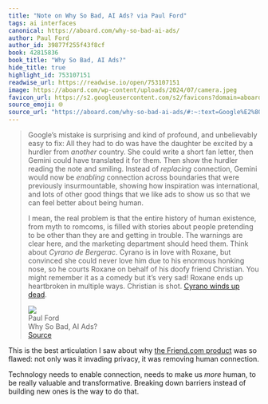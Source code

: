 ```yaml
---
title: "Note on Why So Bad, AI Ads? via Paul Ford"
tags: ai interfaces
canonical: https://aboard.com/why-so-bad-ai-ads/
author: Paul Ford
author_id: 39877f255f43f8cf
book: 42815836
book_title: "Why So Bad, AI Ads?"
hide_title: true
highlight_id: 753107151
readwise_url: https://readwise.io/open/753107151
image: https://aboard.com/wp-content/uploads/2024/07/camera.jpeg
favicon_url: https://s2.googleusercontent.com/s2/favicons?domain=aboard.com
source_emoji: 🌐
source_url: "https://aboard.com/why-so-bad-ai-ads/#:~:text=Google%E2%80%99s%20mistake%20is,%28https%3A%2F%2Fen.wikipedia.org%2Fwiki%2FCyrano_de_Bergerac_%28play%29%29."
---
```


> Google’s mistake is surprising and kind of profound, and unbelievably easy to fix: All they had to do was have the daughter be excited by a hurdler from *another* country. She could write a short fan letter, then Gemini could have translated it for them. Then show the hurdler reading the note and smiling. Instead of *replacing* connection, Gemini would now be *enabling* connection across boundaries that were previously insurmountable, showing how inspiration was international, and lots of other good things that we like ads to show us so that we can feel better about being human.
> 
> I mean, the real problem is that the entire history of human existence, from myth to romcoms, is filled with stories about people pretending to be other than they are and getting in trouble. The warnings are clear here, and the marketing department should heed them. Think about *Cyrano de Bergerac*. Cyrano is in love with Roxane, but convinced she could never love him due to his enormous honking nose, so he courts Roxane on behalf of his doofy friend Christian. You might remember it as a comedy but it’s very sad! Roxane ends up heartbroken in multiple ways. Christian is shot. [Cyrano winds up dead](https://en.wikipedia.org/wiki/Cyrano_de_Bergerac_(play)).
> <div class="quoteback-footer"><div class="quoteback-avatar"><img class="mini-favicon" src="https://s2.googleusercontent.com/s2/favicons?domain=aboard.com"></div><div class="quoteback-metadata"><div class="metadata-inner"><span style="display:none">FROM:</span><div aria-label="Paul Ford" class="quoteback-author"> Paul Ford</div><div aria-label="Why So Bad, AI Ads?" class="quoteback-title"> Why So Bad, AI Ads?</div></div></div><div class="quoteback-backlink"><a target="_blank" aria-label="go to the full text of this quotation" rel="noopener" href="https://aboard.com/why-so-bad-ai-ads/#:~:text=Google%E2%80%99s%20mistake%20is,%28https%3A%2F%2Fen.wikipedia.org%2Fwiki%2FCyrano_de_Bergerac_%28play%29%29." class="quoteback-arrow"> Source</a></div></div>

This is the best articulation I saw about why [the Friend.com product](https://daniel.industries/2024/07/31/friend-vs-enemy/) was so flawed: not only was it invading privacy, it was removing human connection.

Technology needs to enable connection, needs to make us _more_ human, to be really valuable and transformative. Breaking down barriers instead of building new ones is the way to do that.